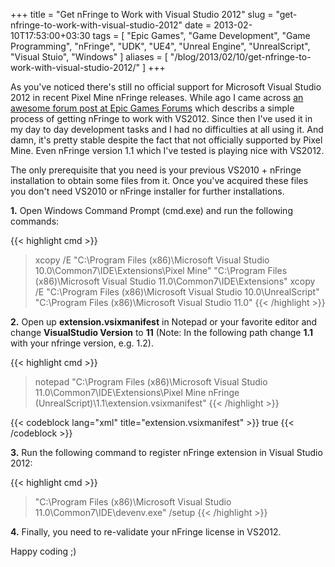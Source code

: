 +++
title = "Get nFringe to Work with Visual Studio 2012"
slug = "get-nfringe-to-work-with-visual-studio-2012"
date = 2013-02-10T17:53:00+03:30
tags = [ "Epic Games", "Game Development", "Game Programming", "nFringe", "UDK", "UE4", "Unreal Engine", "UnrealScript", "Visual Stuio", "Windows" ]
aliases = [ "/blog/2013/02/10/get-nfringe-to-work-with-visual-studio-2012/" ]
+++

As you've noticed there's still no official support for Microsoft Visual Studio 2012 in recent Pixel Mine nFringe releases. While ago I came across [an awesome forum post at Epic Games Forums]( http://forums.epicgames.com/threads/874296-debug-Unreal-Script-error-at-vs2011?p=30795357&viewfull=1#post30795357) which describs a simple process of getting nFringe to work with VS2012. Since then I've used it in my day to day development tasks and I had no difficulties at all using it. And damn, it's pretty stable despite the fact that not officially supported by Pixel Mine. Even nFringe version 1.1 which I've tested is playing nice with VS2012.

The only prerequisite that you need is your previous VS2010 + nFringe installation to obtain some files from it. Once you've acquired these files you don't need VS2010 or nFringe installer for further installations.

**1.** Open Windows Command Prompt (cmd.exe) and run the following commands:

{{< highlight cmd >}}
> xcopy /E "C:\Program Files (x86)\Microsoft Visual Studio 10.0\Common7\IDE\Extensions\Pixel Mine" "C:\Program Files (x86)\Microsoft Visual Studio 11.0\Common7\IDE\Extensions\"
> xcopy /E "C:\Program Files (x86)\Microsoft Visual Studio 10.0\UnrealScript" "C:\Program Files (x86)\Microsoft Visual Studio 11.0\"
{{< /highlight >}}

**2.** Open up **extension.vsixmanifest** in Notepad or your favorite editor and change **VisualStudio Version** to **11** (Note: In the following path change **1.1** with your nfringe version, e.g. 1.2).

{{< highlight cmd >}}
> notepad "C:\Program Files (x86)\Microsoft Visual Studio 11.0\Common7\IDE\Extensions\Pixel Mine nFringe (UnrealScript)\1.1\extension.vsixmanifest"
{{< /highlight >}}

{{< codeblock lang="xml" title="extension.vsixmanifest" >}}
    <InstalledByMsi>true</InstalledByMsi>
    <SupportedProducts>
      <VisualStudio Version="11.0">
{{< /codeblock >}}

**3.** Run the following command to register nFringe extension in Visual Studio 2012:

{{< highlight cmd >}}
> "C:\Program Files (x86)\Microsoft Visual Studio 11.0\Common7\IDE\devenv.exe" /setup
{{< /highlight >}}

**4.** Finally, you need to re-validate your nFringe license in VS2012.

Happy coding ;)

<!--more-->
